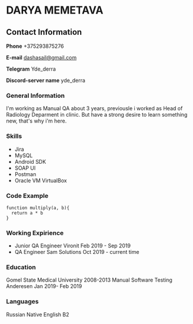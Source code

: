 # DARYA MEMETAVA

## Contact Information
**Phone** +375293875276

**E-mail** dashasail@gmail.com

**Telegram** Yde_derra

**Discord-server name** yde_derra


### General Information
I'm working as Manual QA about 3 years, previousle i worked as Head of Radiology Deparment in clinic. But have a strong desire to learn something new, that's why i'm here.

### Skills
- Jira
- MySQL
- Android SDK
- SOAP UI
- Postman
- Oracle VM VirtualBox

### Code Example
```
function multiply(a, b){
  return a * b
}
```

### Working Expirience
- Junior QA Engineer Vironit Feb 2019 - Sep 2019
- QA Engineer Sam Solutions Oct 2019 - current time

### Education
Gomel State Medical University 2008-2013
Manual Software Testing Anderesen Jan 2019- Feb 2019

### Languages
Russian Native
English B2

